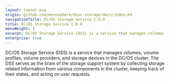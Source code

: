 ```yaml
---
layout: layout.pug
origin: github.com/mesosphere/dcos-storage/docs/index.md
navigationTitle: DC/OS Storage Service 1.0.0
title: DC/OS Storage Service 1.0.0
menuWeight: 1
excerpt: DC/OS Storage Service (DSS) is a service that manages volumes, volume profiles, volume providers, and storage devices in the DC/OS cluster.
enterprise: true
---
```


DC/OS Storage Service (DSS) is a service that manages volumes, volume profiles, volume providers, and storage devices in the DC/OS cluster.
The DSS serves as the brain of the storage support system by collecting storage related information from various components in the cluster, keeping track of their states, and acting on user requests.
